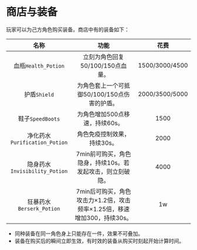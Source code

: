 # 商店与装备

玩家可以为己方角色购买装备。商店中有的装备如下：

|             名称              |                             功能                             |      花费      |
| :---------------------------: | :----------------------------------------------------------: | :------------: |
|      血瓶`Health_Potion`      |               立刻为角色回复50/100/150点血量。               | 1500/3000/4500 |
|         护盾`Shield`          |         为角色套上一个可抵御50/100/150点伤害的护盾。         | 2000/3500/5000 |
|       鞋子`SpeedBoots`        |                为角色增加500点移速，持续60s。                |      1500      |
| 净化药水`Purification_Potion` |                 角色免疫控制效果，持续30s。                  |      2000      |
| 隐身药水`Invisibility_Potion` |  7min前可购买，角色隐身，持续10s。若发起攻击，则立刻破隐。   |      4000      |
|   狂暴药水`Berserk_Potion`    | 7min后可购买，角色攻击力×1.2倍，攻击频率×1.25倍，移速增加300，持续30s。 |       1w       |

- 同种装备在同一角色身上只能存在一件，效果不可叠加。
- 装备在购买后的瞬间立即生效，有时效的装备从购买时刻起开始计算时间。